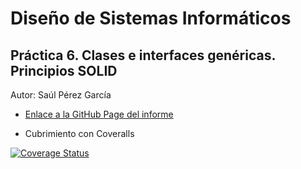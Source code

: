 # Diseño de Sistemas Informáticos
## Práctica 6. Clases e interfaces genéricas. Principios SOLID

Autor: Saúl Pérez García

* [Enlace a la GitHub Page del informe](https://ull-esit-inf-dsi-2021.github.io/ull-esit-inf-dsi-20-21-prct06-generics-solid-ostream07/)

 * Cubrimiento con Coveralls

[![Coverage Status](https://coveralls.io/repos/github/ULL-ESIT-INF-DSI-2021/ull-esit-inf-dsi-20-21-prct06-generics-solid-ostream07/badge.svg?branch=master)](https://coveralls.io/github/ULL-ESIT-INF-DSI-2021/ull-esit-inf-dsi-20-21-prct06-generics-solid-ostream07?branch=master)